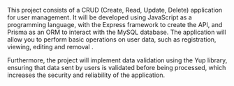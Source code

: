 This project consists of a CRUD (Create, Read, Update, Delete) application for user management. It will be developed using JavaScript as a programming language, with the Express framework to create the API, and Prisma as an ORM to interact with the MySQL database. The application will allow you to perform basic operations on user data, such as registration, viewing, editing and removal .

Furthermore, the project will implement data validation using the Yup library, ensuring that data sent by users is validated before being processed, which increases the security and reliability of the application.
